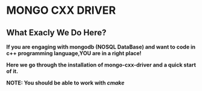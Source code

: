 # MONGO CXX DRIVER

## What Exacly We Do Here?

**If you are engaging with mongodb (NOSQL DataBase) and want to code in c++ programming language,YOU are in a right place!**

**Here we go through the installation of mongo-cxx-driver and a quick start of it.**

**NOTE: You should be able to work with _cmake_**

